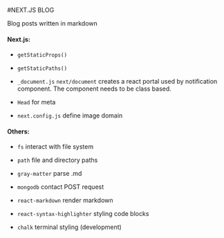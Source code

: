 #NEXT.JS BLOG

Blog posts written in markdown

#### Next.js:

- `getStaticProps()`

- `getStaticPaths()`

- `_document.js` `next/document` creates a react portal used by notification component. The component needs to be class based.

- `Head` for meta

- `next.config.js` define image domain

#### Others:

- `fs` interact with file system

- `path` file and directory paths

- `gray-matter` parse .md

- `mongodb` contact POST request

- `react-markdown` render markdown

- `react-syntax-highlighter` styling code blocks

- `chalk` terminal styling (development)
